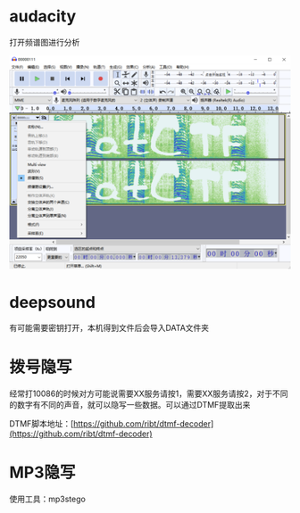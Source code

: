 
# audacity

打开频谱图进行分析

![](./img/4.png)

# deepsound

有可能需要密钥打开，本机得到文件后会导入DATA文件夹

# 拨号隐写

经常打10086的时候对方可能说需要XX服务请按1，需要XX服务请按2，对于不同的数字有不同的声音，就可以隐写一些数据。可以通过DTMF提取出来

DTMF脚本地址：[https://github.com/ribt/dtmf-decoder](https://github.com/ribt/dtmf-decoder)

# MP3隐写

使用工具：mp3stego